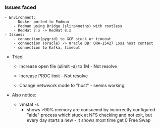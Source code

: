 ### Issues faced
	- Environment:
		- Docker ported to Podman
		- Podman using Bridge (slirp4netns) with rootless
		- RedHat 7.x -> RedHat 8.x
	- Issues:
		- connection(pygrid) to GCP stuck or timeout
		- connection (oracle) -> Oracle DB: ORA-15427 Loss host contact
		- connection to Kafka, timeout
		
  - Tried
    - Increase open file (ulimit -a) to 1M    - Not resolve
    - Increase PROC limit                     - Not resolve

    - Change netwwork mode to "host"  -   seems working 
 
  - Also notice:
    - vmstat -s  
      - shows >90% memory are consuemd by incorrectly configured "aide" process which stuck at NFS checking
                   and not exit, but every day starts a new 
			- it shows most time get 0 Free Swap

